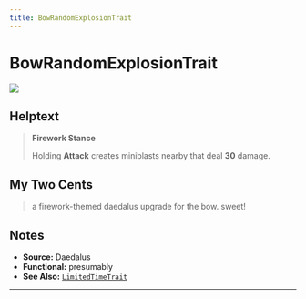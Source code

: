 ```yaml
---
title: BowRandomExplosionTrait
---
```

<!-- end front matter -->
# BowRandomExplosionTrait
![](bow_penetrating_shot_05.png)

## Helptext
> **Firework Stance**
> 
> Holding **Attack** creates miniblasts nearby that deal **30** damage.

## My Two Cents
> a firework-themed daedalus upgrade for the bow. sweet!

## Notes
* **Source:** Daedalus
* **Functional:** presumably
* **See Also:** [`LimitedTimeTrait`](LimitedTimeTrait.md)

---